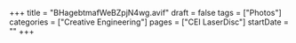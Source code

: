 +++
title = "BHagebtmafWeBZpjN4wg.avif"
draft = false
tags = ["Photos"]
categories = ["Creative Engineering"]
pages = ["CEI LaserDisc"]
startDate = ""
+++
